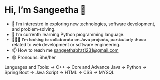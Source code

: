   # Hi, I’m Sangeetha 👋
- 👀 I’m interested in exploring new technologies, software development, and problem-solving.
- 🌱 I’m currently learning Python programming language.
- 🧑‍🤝‍🧑 I’m looking to collaborate on Java projects, particularly those related to web development or software engineering.
- 📫 How to reach me sangeethabhat1231@gmail.com
- 😄 Pronouns: She/her
  
Languages and Tools:
→ C++
→ Core and Advance Java
→ Python
→ Spring Boot
→ Java Script
→ HTML
→ CSS
→ MYSQL




  


